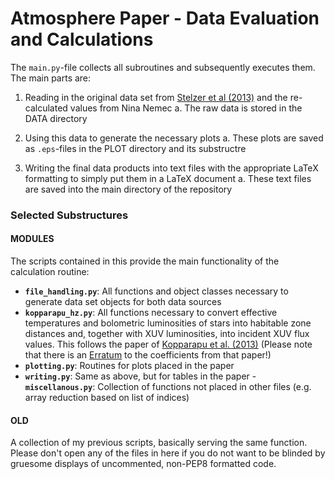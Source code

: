 # Atmosphere Paper - Data Evaluation and Calculations

The `main.py`-file collects all subroutines and subsequently executes them. The main parts are:

1. Reading in the original data set from [Stelzer et al (2013)](https://ui.adsabs.harvard.edu/abs/2013MNRAS.431.2063S/abstract "Stelzer et al (2013)") and the re-calculated values from Nina Nemec
	a. The raw data is stored in the DATA directory
	
2. Using this data to generate the necessary plots
	a. These plots are saved as `.eps`-files in the PLOT directory and its substructre

3. Writing the final data products into text files with the appropriate LaTeX formatting to simply put them in a LaTeX document
	a. These text files are saved into the main directory of the repository

### Selected Substructures

#### MODULES
The scripts contained in this provide the main functionality of the calculation routine:

- **`file_handling.py`**: All functions and object classes necessary to generate data set objects for both data sources
- **`kopparapu_hz.py`**: All functions necessary to convert effective temperatures and bolometric luminosities of stars into habitable zone distances and, together with XUV luminosities, into incident XUV flux values. This follows the paper of [Kopparapu et al. (2013)](https://ui.adsabs.harvard.edu/abs/2013ApJ...765..131K/abstract "Kopparapu et al. (2013)") (Please note that there is an [Erratum](https://ui.adsabs.harvard.edu/abs/2013ApJ...770...82K/abstract "Erratum") to the coefficients from that paper!)
- **`plotting.py`**: Routines for plots placed in the paper
- **`writing.py`**: Same as above, but for tables in the paper
-**`miscellanous.py`**: Collection of functions not placed in other files (e.g. array reduction based on list of indices)


#### OLD
A collection of my previous scripts, basically serving the same function. Please don't open any of the files in here if you do not want to be blinded by gruesome displays of uncommented, non-PEP8 formatted code.